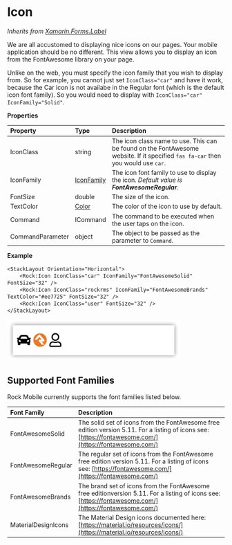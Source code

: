 # Icon

_Inherits from_ [_Xamarin.Forms.Label_](https://docs.microsoft.com/en-us/dotnet/api/xamarin.forms.label)

We are all accustomed to displaying nice icons on our pages. Your mobile application should be no different. This view allows you to display an icon from the FontAwesome library on your page.

Unlike on the web, you must specify the icon family that you wish to display from. So for example, you cannot just set `IconClass="car"` and have it work, because the Car icon is not availabe in the Regular font \(which is the default icon font family\). So you would need to display with `IconClass="car" IconFamily="Solid"`.

**Properties**

| Property | Type | Description |
| :--- | :--- | :--- |
| IconClass | string | The icon class name to use. This can be found on the FontAwesome website. If it specified `fas fa-car` then you would use `car`. |
| IconFamily | [IconFamily](https://github.com/SparkDevNetwork/Rock.Mobile/wiki/Developer-Reference#IconFamily) | The icon font family to use to display the icon. _Default value is **FontAwesomeRegular**._ |
| FontSize | double | The size of the icon. |
| TextColor | [Color](https://docs.microsoft.com/en-us/dotnet/api/xamarin.forms.color) | The color of the icon to use by default. |
| Command | ICommand | The command to be executed when the user taps on the icon. |
| CommandParameter | object | The object to be passed as the parameter to `Command`. |

**Example**

```text
<StackLayout Orientation="Horizontal">
    <Rock:Icon IconClass="car" IconFamily="FontAwesomeSolid" FontSize="32" />
    <Rock:Icon IconClass="rockrms" IconFamily="FontAwesomeBrands" TextColor="#ee7725" FontSize="32" />
    <Rock:Icon IconClass="user" FontSize="32" />
</StackLayout>
```

![](../../.gitbook/assets/icon-1.png)

## Supported Font Families

Rock Mobile currently supports the font families listed below.

| Font Family | Description |
| :--- | :--- |
| FontAwesomeSolid | The solid set of icons from the FontAwesome free edition version 5.11. For a listing of icons see: [https://fontawesome.com/](https://fontawesome.com/) |
| FontAwesomeRegular | The regular set of icons from the FontAwesome free edition version 5.11. For a listing of icons see: [https://fontawesome.com/](https://fontawesome.com/) |
| FontAwesomeBrands | The brand set of icons from the FontAwesome free editionversion 5.11. For a listing of icons see: [https://fontawesome.com/](https://fontawesome.com/) |
| MaterialDesignIcons | The Material Design icons documented here: [https://material.io/resources/icons/](https://material.io/resources/icons/) |

